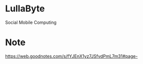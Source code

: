 # LullaByte
 Social Mobile Computing
# Note
https://web.goodnotes.com/s/fYJEnX1yz7JSfvdPmL7m31#page-
